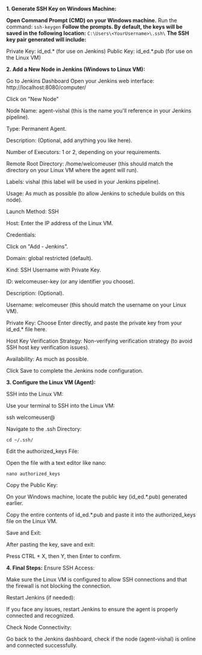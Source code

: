 **1. Generate SSH Key on Windows Machine:**

**Open Command Prompt (CMD) on your Windows machine.**
Run the command:
```ssh-keygen```
**Follow the prompts. By default, the keys will be saved in the following location:**
```C:\Users\<YourUsername>\.ssh\```
**The SSH key pair generated will include:**

Private Key: id_ed.* (for use on Jenkins)
Public Key: id_ed.*.pub (for use on the Linux VM)

**2. Add a New Node in Jenkins (Windows to Linux VM):**

Go to Jenkins Dashboard
Open your Jenkins web interface: http://localhost:8080/computer/


Click on "New Node"

Node Name: agent-vishal (this is the name you'll reference in your Jenkins pipeline).

Type: Permanent Agent.

Description: (Optional, add anything you like here).

Number of Executors: 1 or 2, depending on your requirements.

Remote Root Directory: /home/welcomeuser (this should match the directory on your Linux VM where the agent will run).

Labels: vishal (this label will be used in your Jenkins pipeline).

Usage: As much as possible (to allow Jenkins to schedule builds on this node).

Launch Method: SSH

Host: Enter the IP address of the Linux VM.

Credentials:

Click on "Add - Jenkins".

Domain: global restricted (default).

Kind: SSH Username with Private Key.

ID: welcomeuser-key (or any identifier you choose).

Description: (Optional).

Username: welcomeuser (this should match the username on your Linux VM).

Private Key: Choose Enter directly, and paste the private key from your id_ed.* file here.

Host Key Verification Strategy: Non-verifying verification strategy (to avoid SSH host key verification issues).

Availability: As much as possible.

Click Save to complete the Jenkins node configuration.

**3. Configure the Linux VM (Agent):**

SSH into the Linux VM:

Use your terminal to SSH into the Linux VM:

ssh welcomeuser@<VM-IP>

Navigate to the .ssh Directory:


```cd ~/.ssh/```

Edit the authorized_keys File:

Open the file with a text editor like nano:

```nano authorized_keys```

Copy the Public Key:

On your Windows machine, locate the public key (id_ed.*.pub) generated earlier.

Copy the entire contents of id_ed.*.pub and paste it into the authorized_keys file on the Linux VM.

Save and Exit:

After pasting the key, save and exit:

Press CTRL + X, then Y, then Enter to confirm.


**4. Final Steps:**
Ensure SSH Access:

Make sure the Linux VM is configured to allow SSH connections and that the firewall is not blocking the connection.

Restart Jenkins (if needed):

If you face any issues, restart Jenkins to ensure the agent is properly connected and recognized.

Check Node Connectivity:

Go back to the Jenkins dashboard, check if the node (agent-vishal) is online and connected successfully.
